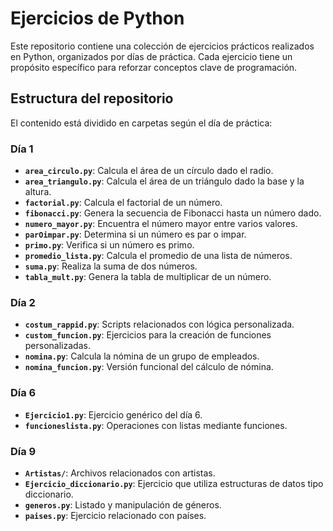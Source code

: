 # Ejercicios de Python

Este repositorio contiene una colección de ejercicios prácticos realizados en Python, organizados por días de práctica. Cada ejercicio tiene un propósito específico para reforzar conceptos clave de programación.

## Estructura del repositorio

El contenido está dividido en carpetas según el día de práctica:

### Día 1
- **`area_circulo.py`**: Calcula el área de un círculo dado el radio.
- **`area_triangulo.py`**: Calcula el área de un triángulo dado la base y la altura.
- **`factorial.py`**: Calcula el factorial de un número.
- **`fibonacci.py`**: Genera la secuencia de Fibonacci hasta un número dado.
- **`numero_mayor.py`**: Encuentra el número mayor entre varios valores.
- **`parOimpar.py`**: Determina si un número es par o impar.
- **`primo.py`**: Verifica si un número es primo.
- **`promedio_lista.py`**: Calcula el promedio de una lista de números.
- **`suma.py`**: Realiza la suma de dos números.
- **`tabla_mult.py`**: Genera la tabla de multiplicar de un número.

### Día 2
- **`costum_rappid.py`**: Scripts relacionados con lógica personalizada.
- **`custom_funcion.py`**: Ejercicios para la creación de funciones personalizadas.
- **`nomina.py`**: Calcula la nómina de un grupo de empleados.
- **`nomina_funcion.py`**: Versión funcional del cálculo de nómina.

### Día 6
- **`Ejercicio1.py`**: Ejercicio genérico del día 6.
- **`funcioneslista.py`**: Operaciones con listas mediante funciones.

### Día 9
- **`Artistas/`**: Archivos relacionados con artistas.
- **`Ejercicio_diccionario.py`**: Ejercicio que utiliza estructuras de datos tipo diccionario.
- **`generos.py`**: Listado y manipulación de géneros.
- **`paises.py`**: Ejercicio relacionado con países.